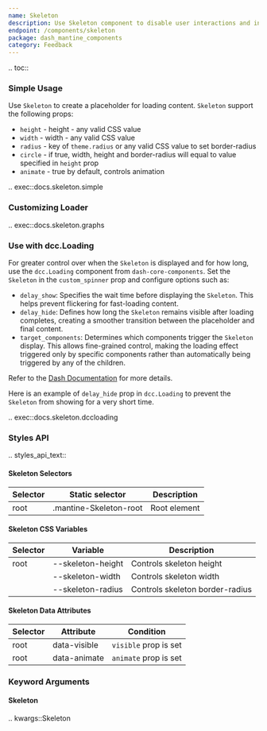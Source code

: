 ```yaml
---
name: Skeleton
description: Use Skeleton component to disable user interactions and indicate loading state.
endpoint: /components/skeleton
package: dash_mantine_components
category: Feedback
---
```


.. toc::

### Simple Usage

Use `Skeleton` to create a placeholder for loading content. `Skeleton` support the following props:

- `height` - height - any valid CSS value
- `width` - width - any valid CSS value
- `radius` - key of `theme.radius` or any valid CSS value to set border-radius
- `circle` - if true, width, height and border-radius will equal to value specified in `height` prop
- `animate` - true by default, controls animation

.. exec::docs.skeleton.simple

### Customizing Loader

.. exec::docs.skeleton.graphs

### Use with dcc.Loading

For greater control over when the `Skeleton` is displayed and for how long, use the `dcc.Loading` component from
`dash-core-components`. Set the `Skeleton` in the `custom_spinner` prop and configure options such as:  

- `delay_show`: Specifies the wait time before displaying the `Skeleton`. This helps prevent flickering for fast-loading content.  
- `delay_hide`: Defines how long the `Skeleton` remains visible after loading completes, creating a smoother transition between the placeholder and final content.  
- `target_components`: Determines which components trigger the `Skeleton` display. This allows fine-grained control,
making the loading effect triggered only by specific components rather than automatically being triggered by any of the children.

Refer to the [Dash Documentation](https://dash.plotly.com/dash-core-components/loading) for more details.

Here is an example of `delay_hide` prop in `dcc.Loading` to prevent the `Skeleton` from showing for a very short time.

.. exec::docs.skeleton.dccloading


### Styles API

.. styles_api_text::

#### Skeleton Selectors

| Selector | Static selector         | Description   |
|----------|-------------------------|---------------|
| root     | .mantine-Skeleton-root  | Root element  |

#### Skeleton CSS Variables

| Selector | Variable          | Description                      |
|----------|------------------|----------------------------------|
| root     | --skeleton-height | Controls skeleton height        |
|          | --skeleton-width  | Controls skeleton width         |
|          | --skeleton-radius | Controls skeleton border-radius |

#### Skeleton Data Attributes

| Selector | Attribute      | Condition               |
|----------|--------------|-------------------------|
| root     | data-visible | `visible` prop is set   |
| root     | data-animate | `animate` prop is set   |


### Keyword Arguments

#### Skeleton

.. kwargs::Skeleton
